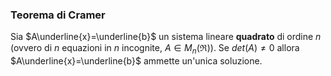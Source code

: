 ### Teorema di Cramer
 Sia $A\underline{x}=\underline{b}$ un sistema lineare **quadrato** di ordine $n$ (ovvero di $n$ equazioni in $n$ incognite, $A\in M_n (\Re)$).
 Se $det(A)\ne0$ allora $A\underline{x}=\underline{b}$ ammette un'unica soluzione.
